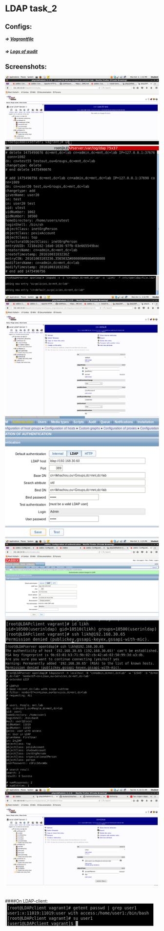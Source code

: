 # LDAP task_2

## Configs:
##### => [Vagrantfile](Vagrantfile_client)
##### => [Logs of audit](audit.log)
 	
##

## Screenshots:
![](sources/Screenshot-1.png)
![](sources/Screenshot-2.png)
![](sources/Screenshot-3.png)
![](sources/Screenshot-4.png)
![](sources/Screenshot-5.png)
![](sources/Screenshot-6.png)
![](sources/Screenshot-7.png)
![](sources/Screenshot-8.png)
![](sources/Screenshot-10.png)
![](sources/Screenshot-11.png)
#
####On LDAP-client:
![](sources/Screenshot-9.png)
